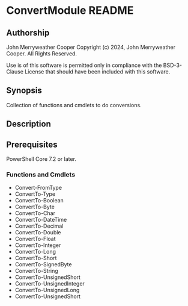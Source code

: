 # ConvertModule README

## Authorship

John Merryweather Cooper
Copyright (c) 2024, John Merryweather Cooper.  All Rights Reserved.

Use is of this software is permitted only in compliance with the BSD-3-Clause License that should have been included with this software.

## Synopsis

Collection of functions and cmdlets to do conversions.

## Description

## Prerequisites

PowerShell Core 7.2 or later.

### Functions and Cmdlets

* Convert-FromType
* ConvertTo-Type
* ConvertTo-Boolean
* ConvertTo-Byte
* ConvertTo-Char
* ConvertTo-DateTime
* ConvertTo-Decimal
* ConvertTo-Double
* ConvertTo-Float
* ConvertTo-Integer
* ConvertTo-Long
* ConvertTo-Short
* ConvertTo-SignedByte
* ConvertTo-String
* ConvertTo-UnsignedShort
* ConvertTo-UnsignedInteger
* ConvertTo-UnsignedLong
* ConvertTo-UnsignedShort
